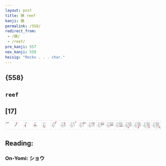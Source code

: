 ```yaml
---
layout: post
title: 礁 reef
kanji: 礁
permalink: /558/
redirect_from:
 - /礁/
 - /reef/
pre_kanji: 557
nex_kanji: 559
heisig: "Rocks . . . char."
---
```


## {558}

## `reef`

## [17]

<div class="stroke"><img src="../images/E7A481.png" /></div>

## Reading:

### On-Yomi: ショウ
